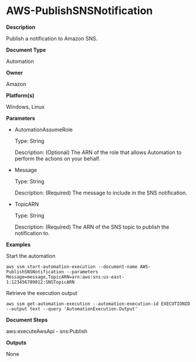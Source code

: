 # AWS\-PublishSNSNotification<a name="automation-aws-publishsnsnotification"></a>

**Description**

Publish a notification to Amazon SNS\.

**Document Type**

Automation

**Owner**

Amazon

**Platform\(s\)**

Windows, Linux

**Parameters**
+ AutomationAssumeRole

  Type: String

  Description: \(Optional\) The ARN of the role that allows Automation to perform the actions on your behalf\.
+ Message

  Type: String

  Description: \(Required\) The message to include in the SNS notification\.
+ TopicARN

  Type: String

  Description: \(Required\) The ARN of the SNS topic to publish the notification to\.

**Examples**

Start the automation

```
aws ssm start-automation-execution --document-name AWS-PublishSNSNotification --parameters Message=message,TopicARN=arn:aws:sns:us-east-1:123456789012:SNSTopicARN
```

Retrieve the execution output

```
aws ssm get-automation-execution --automation-execution-id EXECUTIONID --output text --query 'AutomationExecution.Output'
```

**Document Steps**

aws:executeAwsApi \- sns:Publish

**Outputs**

None